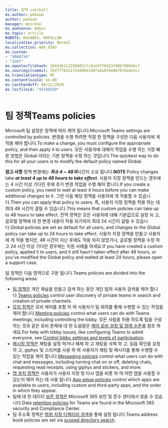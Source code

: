 ```yaml
---
title: 정책 catchall
ms.author: pebaum
author: pebaum
manager: mnirkhe
ms.audience: Admin
ms.topic: article
ROBOTS: NOINDEX, NOFOLLOW
localization_priority: Normal
ms.collection: Adm_O365
ms.custom:
- "9000734"
- "3207"
ms.openlocfilehash: 2bb5db2c22560021fc82e9778d237d6b70884bcf
ms.sourcegitcommit: 55eff703a17e500681d8fa6a87eb067019ade3cc
ms.translationtype: MT
ms.contentlocale: ko-KR
ms.lasthandoff: 04/22/2020
ms.locfileid: "43765558"
---
```

# <a name="teams-policies"></a><span data-ttu-id="a51fc-102">팀 정책</span><span class="sxs-lookup"><span data-stu-id="a51fc-102">Teams policies</span></span>

<span data-ttu-id="a51fc-103">Microsoft 팀 설정은 정책에 따라 제어 됩니다.</span><span class="sxs-lookup"><span data-stu-id="a51fc-103">Microsoft Teams settings are controlled by policies.</span></span> <span data-ttu-id="a51fc-104">변경을 수행 하려면 적절 한 정책을 구성한 다음 사용자에 게 적용 해야 합니다.</span><span class="sxs-lookup"><span data-stu-id="a51fc-104">To make a change, you must configure the appropriate policy, and then apply it to users.</span></span> <span data-ttu-id="a51fc-105">모든 사용자에 대해이 작업을 수행 하는 가장 빠른 방법은 Global 이라는 기본 정책을 수정 하는 것입니다.</span><span class="sxs-lookup"><span data-stu-id="a51fc-105">The quickest way to do this for all your users is to modify the default policy named Global.</span></span> 

<span data-ttu-id="a51fc-106">**참고 사항** 정책 변경에는 ***최소 4 ~ 48의***시간이 소요 됩니다.</span><span class="sxs-lookup"><span data-stu-id="a51fc-106">**NOTE** Policy changes take ***at least 4 up to 48 hours to take effect***.</span></span> <span data-ttu-id="a51fc-107">사용자 지정 정책을 만드는 경우에는 4 시간 이상 기다린 후에 추가 변경 작업을 수행 해야 합니다.</span><span class="sxs-lookup"><span data-stu-id="a51fc-107">If you create a custom policy, you need to wait at least 4 hours before you can make additional changes to it.</span></span> <span data-ttu-id="a51fc-108">그런 다음 해당 정책을 사용자에 게 적용할 수 있습니다.</span><span class="sxs-lookup"><span data-stu-id="a51fc-108">Then you can apply that policy to users.</span></span> <span data-ttu-id="a51fc-109">즉, 사용자 지정 정책을 적용 하는 데 최대 48 시간이 걸릴 수 있습니다.</span><span class="sxs-lookup"><span data-stu-id="a51fc-109">This means that custom policies can take up to 48 hours to take effect.</span></span> <span data-ttu-id="a51fc-110">전역 정책은 모든 사용자에 대해 기본값으로 설정 되 고, 글로벌 정책에 대 한 변경 내용이 적용 되기까지 최대 24 시간이 걸릴 수 있습니다.</span><span class="sxs-lookup"><span data-stu-id="a51fc-110">Global policies are set as default for all users, and changes to the Global policy can take up to 24 hours to take effect.</span></span> <span data-ttu-id="a51fc-111">사용자 지정 정책을 만들고 사용자에 게 적용 했지만, 48 시간이 지난 후에도 적용 되지 않았거나, 글로벌 정책을 수정 하 고 24 시간 이상 기다린 경우에는 지원 사례를 여세요.</span><span class="sxs-lookup"><span data-stu-id="a51fc-111">If you have created a custom policy, applied it to users, and it still hasn't taken effect after 48 hours, or you've modified the Global policy and waited at least 24 hours, please open a support case.</span></span>

<span data-ttu-id="a51fc-112">팀 정책은 다음 영역으로 구분 됩니다.</span><span class="sxs-lookup"><span data-stu-id="a51fc-112">Teams policies are divided into the following areas:</span></span>

- <span data-ttu-id="a51fc-113">[팀 정책은](https://docs.microsoft.com/MicrosoftTeams/teams-policies) 개인 채널을 만들고 검색 하는 동안 개인 팀의 사용자 검색을 제어 합니다.</span><span class="sxs-lookup"><span data-stu-id="a51fc-113">[Teams policies](https://docs.microsoft.com/MicrosoftTeams/teams-policies) control user discovery of private teams in search and creation of private channels.</span></span>  
- <span data-ttu-id="a51fc-114">[모임 정책은](https://docs.microsoft.com/microsoftteams/meeting-policies-in-teams) 로비 제어를 포함 하 여 사용자가 팀 회의를 통해 수행할 수 있는 작업을 제어 합니다.</span><span class="sxs-lookup"><span data-stu-id="a51fc-114">[Meeting policies](https://docs.microsoft.com/microsoftteams/meeting-policies-in-teams) control what users can do with Teams meetings, including controlling the lobby.</span></span> <span data-ttu-id="a51fc-115">모든 사람을 허용 하도록 팀을 구성 하는 것과 같은 로비 문제에 대 한 도움말은 [제어 로비 설정 및 참여 수준](https://docs.microsoft.com/alchemyinsights/bypass-lobby)를 참조 하세요.</span><span class="sxs-lookup"><span data-stu-id="a51fc-115">For help with lobby issues, like configuring Teams to admit everyone, see [Control lobby settings and levels of participation](https://docs.microsoft.com/alchemyinsights/bypass-lobby).</span></span>
- <span data-ttu-id="a51fc-116">[메시징 정책은](https://docs.microsoft.com/microsoftteams/messaging-policies-in-teams) 채팅을 설정 하거나 해제 하 고 채팅을 삭제 하 고, 읽음 확인을 요청 하 고, giphys 및 스티커를 사용 하 여 사용자가 채팅 및 메시지를 통해 수행할 수 있는 작업을 제어 합니다.</span><span class="sxs-lookup"><span data-stu-id="a51fc-116">[Messaging policies](https://docs.microsoft.com/microsoftteams/messaging-policies-in-teams) control what users can do with chat and messages, including turning chat on or off, deleting chats, requesting read receipts, using giphys and stickers, and more.</span></span>
- <span data-ttu-id="a51fc-117">[앱 설치 정책은](https://docs.microsoft.com/MicrosoftTeams/teams-app-setup-policies) 사용자가 사용자 지정 및 타사 앱을 비롯 하 여 어떤 앱을 사용할 수 있는지 제어 하는 데 사용 됩니다.</span><span class="sxs-lookup"><span data-stu-id="a51fc-117">[App setup policies](https://docs.microsoft.com/MicrosoftTeams/teams-app-setup-policies) control which apps are available to users, including custom and third-party apps, and the order in which they appear.</span></span>  
- <span data-ttu-id="a51fc-118">팀에 대 한 데이터 [보존 정책은](https://docs.microsoft.com/microsoftteams/retention-policies) Microsoft 365 보안 및 준수 센터에서 찾을 수 있습니다.</span><span class="sxs-lookup"><span data-stu-id="a51fc-118">Data [retention policies](https://docs.microsoft.com/microsoftteams/retention-policies) for Teams are found in the Microsoft 365 security and Compliance Center.</span></span>
- <span data-ttu-id="a51fc-119">팀 주소록 정책은 [범위 지정 디렉터리 검색](https://docs.microsoft.com/MicrosoftTeams/teams-scoped-directory-search)을 통해 설정 됩니다.</span><span class="sxs-lookup"><span data-stu-id="a51fc-119">Teams address book policies are set via [scoped directory search](https://docs.microsoft.com/MicrosoftTeams/teams-scoped-directory-search).</span></span>